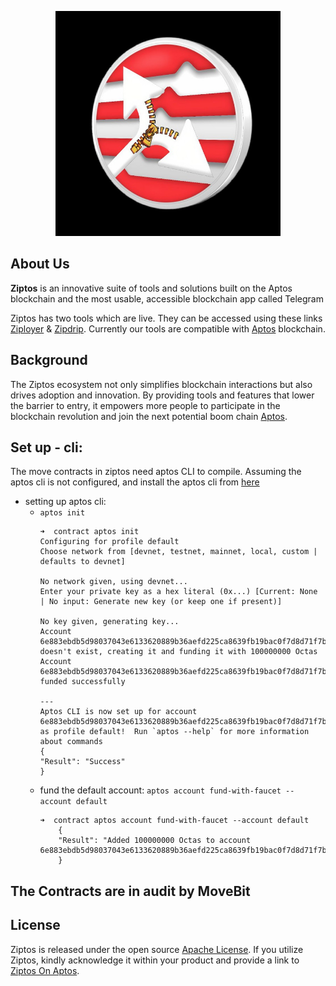 <p align="center">
<img width="360" src="images/ziptos.jpg">
</p>


## About Us

**Ziptos** is an innovative suite of tools and solutions built on the Aptos blockchain and the most usable, accessible blockchain app called Telegram

Ziptos has two tools which are live. They can be accessed using these links [Ziployer](https://t.me/ZiptosBot) & [Zipdrip](https://t.me/ZiptosAirdropBot). Currently our tools are compatible with [Aptos](https://aptoslabs.com/) blockchain.


## Background

The Ziptos ecosystem not only simplifies blockchain interactions but also drives adoption and innovation. By providing tools and features that lower the barrier to entry, it empowers more people to participate in the blockchain revolution and join the next potential boom chain [Aptos](https://aptoslabs.com/). 

## Set up - cli:
The move contracts in ziptos need aptos CLI to compile. Assuming the aptos cli is not configured, and install the aptos cli from [here](https://aptos.dev/tools/aptos-cli/install-cli/)

- setting up aptos cli: 
    - `aptos init`
        ```console
        ➜  contract aptos init                                                                   
        Configuring for profile default
        Choose network from [devnet, testnet, mainnet, local, custom | defaults to devnet]

        No network given, using devnet...
        Enter your private key as a hex literal (0x...) [Current: None | No input: Generate new key (or keep one if present)]

        No key given, generating key...
        Account 6e883ebdb5d98037043e6133620889b36aefd225ca8639fb19bac0f7d8d71f7b doesn't exist, creating it and funding it with 100000000 Octas
        Account 6e883ebdb5d98037043e6133620889b36aefd225ca8639fb19bac0f7d8d71f7b funded successfully

        ---
        Aptos CLI is now set up for account 6e883ebdb5d98037043e6133620889b36aefd225ca8639fb19bac0f7d8d71f7b as profile default!  Run `aptos --help` for more information about commands
        {
        "Result": "Success"
        }
        ```
    - fund the default account: `aptos account fund-with-faucet --account default`
        ```console
        ➜  contract aptos account fund-with-faucet --account default                             
            {
            "Result": "Added 100000000 Octas to account 6e883ebdb5d98037043e6133620889b36aefd225ca8639fb19bac0f7d8d71f7b"
            }
        ```

## The Contracts are in audit by MoveBit



## License

Ziptos is released under the open source [Apache License](LICENSE). If you utilize Ziptos, kindly acknowledge it within your product and provide a link to [Ziptos On Aptos](https://t.me/ZiptosOnAptos).
